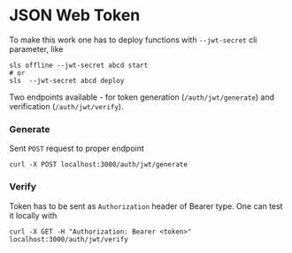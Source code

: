 # JSON Web Token 

To make this work one has to deploy functions with `--jwt-secret` cli parameter, like

```
sls offline --jwt-secret abcd start
# or 
sls  --jwt-secret abcd deploy
```

Two endpoints available - for token generation (`/auth/jwt/generate`) and verification (`/auth/jwt/verify`).

### Generate 
 
Sent `POST` request to proper endpoint

```
curl -X POST localhost:3000/auth/jwt/generate
```

### Verify

Token has to be sent as `Authorization` header of Bearer type. One can test it locally with 

```
curl -X GET -H "Authorization: Bearer <token>" localhost:3000/auth/jwt/verify
```
